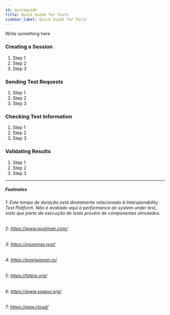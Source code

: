 ```yaml
--- 
id: quickguide
title: Quick Guide for Tests
sidebar_label: Quick Guide for Tests
--- 
```


Write something here

### Creating a Session

1. Step 1
2. Step 2
3. Step 3

### Sending Test Requests

1. Step 1
2. Step 2
3. Step 3

### Checking Test Information

1. Step 1
2. Step 2
3. Step 3

### Validating Results

1. Step 1
2. Step 2
3. Step 3

---

##### Footnotes

###### <a name="testduration">1</a>: Este tempo de duração está diretamente relacionado à Interoperability Test Platform. Não é avaliado aqui a performance do system under test, visto que parte da execução do teste provém de componentes simulados.

###### <a name="postman">2</a>: https://www.postman.com/

###### <a name="insomnia">3</a>: https://insomnia.rest/

###### <a name="postwoman">4</a>: https://postwoman.io/

###### <a name="httpie">5</a>: https://httpie.org/

###### <a name="soapui">6</a>: https://www.soapui.org/

###### <a name="paw">7</a>: https://paw.cloud/
